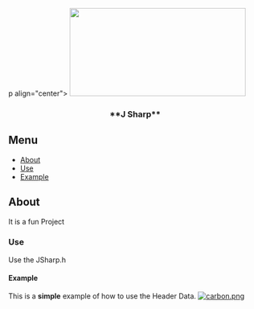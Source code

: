 p align="center">
    <a href="https://github.com/Jochengehtab/JSharp" rel="noopener">
        <img width=350px height=175px src="https://i.postimg.cc/mrbHydGn/J-Sharp.png">
    </a>
</p>

<h3 align="center">**J Sharp**</h3>

## Menu
- [About](#about)
- [Use](#use)
- [Example](#example)

## About <a name = "about"></a>
It is a fun Project

### Use
Use the JSharp.h

#### Example
This is a **simple** example of how to use the Header Data.
[![carbon.png](https://i.postimg.cc/Vsjzzztj/carbon.png)](https://postimg.cc/qgMPLVjR)
